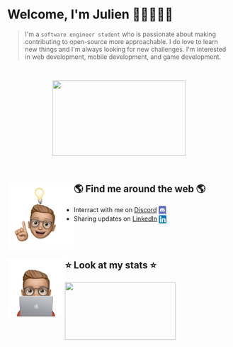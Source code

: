 # Welcome, I'm Julien 👋🏽👨🏽‍💻

> I'm a `software engineer student` who is passionate about making contributing to open-source more approachable. I do love to learn new things and I'm always looking for new challenges. I'm interested in web development, mobile development, and game development. 

<br>
<p align='center'>
<img align='center' width="300" height="170"src="https://user-images.githubusercontent.com/62793491/161388764-529bbb57-c595-4785-9de0-87d837df2582.gif">
</p>

<br>

## 🌎 Find me around the web 🌎 <img align="left" width="150" height="150" src="idea.png">
- Interract with me on <a href="https://discord.com/users/384327361560182784">Discord</a> <img align="center" width="18" height="20" src="discord.png">
- Sharing updates on <a href="https://www.linkedin.com/in/jvondermarck/">LinkedIn</a> <img align="center" width="17" height="18" src="linkedin.png">
<br><br><br><br>

## ⭐ Look at my stats ⭐ <img align="left" width="130" height="130" src="nerd.png">
<div align="left">
<img align="" width="250" height="130" src="https://github-readme-stats.vercel.app/api?username=jvondermarck&theme=dark&show_icons=true)](https://github.com/anuraghazra/github-readme-stats">
</div>

